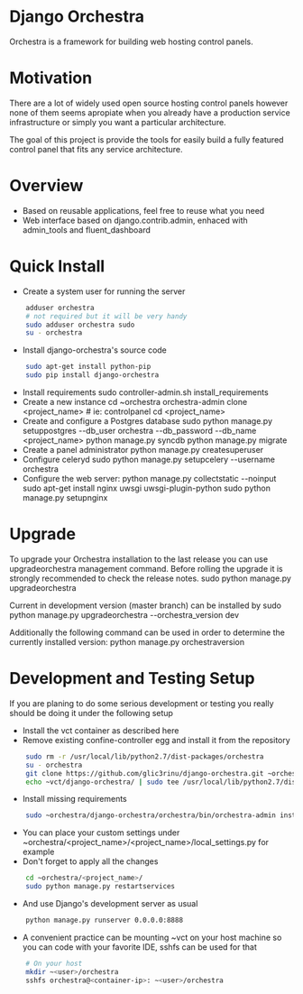 # Django Orchestra

Orchestra is a framework for building web hosting control panels.

[Docs]: http://django-orchestra.readthedocs.org/en/latest/


# Motivation
There are a lot of widely used open source hosting control panels however none of them seems apropiate when you already have a production service infrastructure or simply you want a particular architecture.

The goal of this project is provide the tools for easily build a fully featured control panel that fits any service architecture.


# Overview
* Based on reusable applications, feel free to reuse what you need
* Web interface based on django.contrib.admin, enhaced with admin_tools and fluent_dashboard


# Quick Install
- Create a system user for running the server
```bash
    adduser orchestra
    # not required but it will be very handy
    sudo adduser orchestra sudo
    su - orchestra
```
- Install django-orchestra's source code
```bash
    sudo apt-get install python-pip
    sudo pip install django-orchestra
```
- Install requirements
    sudo controller-admin.sh install_requirements
- Create a new instance
    cd ~orchestra
    orchestra-admin clone <project_name> # ie: controlpanel
    cd <project_name>
- Create and configure a Postgres database
    sudo python manage.py setuppostgres --db_user orchestra --db_password <password> --db_name <project_name>
    python manage.py syncdb
    python manage.py migrate
- Create a panel administrator
    python manage.py createsuperuser
- Configure celeryd
    sudo python manage.py setupcelery --username orchestra
- Configure the web server:
    python manage.py collectstatic --noinput
    sudo apt-get install nginx uwsgi uwsgi-plugin-python
    sudo python manage.py setupnginx


# Upgrade
To upgrade your Orchestra installation to the last release you can use upgradeorchestra management command. Before rolling the upgrade it is strongly recommended to check the release notes.
    sudo python manage.py upgradeorchestra

Current in development version (master branch) can be installed by
    sudo python manage.py upgradeorchestra --orchestra_version dev

Additionally the following command can be used in order to determine the currently installed version:
    python manage.py orchestraversion



# Development and Testing Setup
If you are planing to do some serious development or testing you really should be doing it under the following setup

- Install the vct container as described here
- Remove existing confine-controller egg and install it from the repository
```bash
    sudo rm -r /usr/local/lib/python2.7/dist-packages/orchestra
    su - orchestra
    git clone https://github.com/glic3rinu/django-orchestra.git ~orchestra/django-orchestra
    echo ~vct/django-orchestra/ | sudo tee /usr/local/lib/python2.7/dist-packages/orchestra.pth
```
- Install missing requirements
```bash
    sudo ~orchestra/django-orchestra/orchestra/bin/orchestra-admin install_requirements
```
- You can place your custom settings under ~orchestra/<project_name>/<project_name>/local_settings.py for example
- Don't forget to apply all the changes
```bash
    cd ~orchestra/<project_name>/
    sudo python manage.py restartservices
```
- And use Django's development server as usual
```bash
    python manage.py runserver 0.0.0.0:8888
```
- A convenient practice can be mounting ~vct on your host machine so you can code with your favorite IDE, sshfs can be used for that
```bash
    # On your host
    mkdir ~<user>/orchestra
    sshfs orchestra@<container-ip>: ~<user>/orchestra
```
